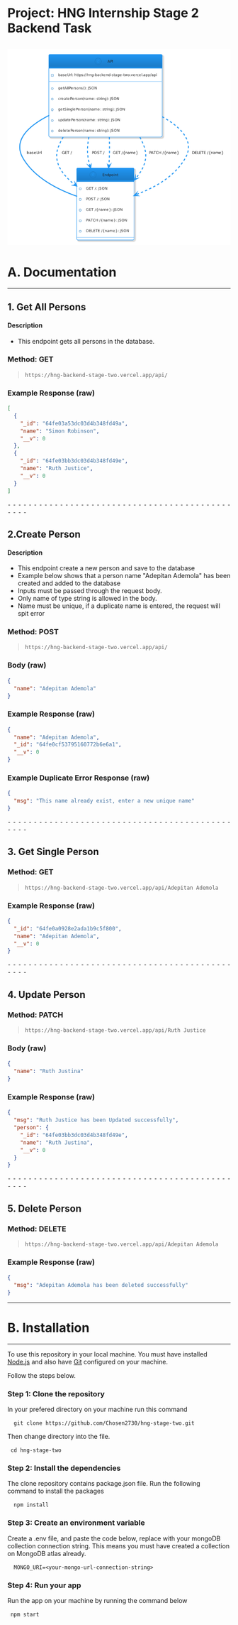 # Project: HNG Internship Stage 2 Backend Task

## [![Build Status](https://raw.githubusercontent.com/Chosen2730/hng-stage-two/main/UML/uml.png)](https://raw.githubusercontent.com/Chosen2730/hng-stage-two/main/UML/uml.jpg)

# A. Documentation

---

## 1. Get All Persons

#### Description

- This endpoint gets all persons in the database.

### Method: GET

> ```
> https://hng-backend-stage-two.vercel.app/api/
> ```

### Example Response (**raw**)

```json
[
  {
    "_id": "64fe03a53dc03d4b348fd49a",
    "name": "Simon Robinson",
    "__v": 0
  },
  {
    "_id": "64fe03bb3dc03d4b348fd49e",
    "name": "Ruth Justice",
    "__v": 0
  }
]
```

⁃ ⁃ ⁃ ⁃ ⁃ ⁃ ⁃ ⁃ ⁃ ⁃ ⁃ ⁃ ⁃ ⁃ ⁃ ⁃ ⁃ ⁃ ⁃ ⁃ ⁃ ⁃ ⁃ ⁃ ⁃ ⁃ ⁃ ⁃ ⁃ ⁃ ⁃ ⁃ ⁃ ⁃ ⁃ ⁃ ⁃ ⁃ ⁃ ⁃ ⁃ ⁃ ⁃ ⁃ ⁃ ⁃ ⁃

## 2.Create Person

#### Description

- This endpoint create a new person and save to the database
- Example below shows that a person name "Adepitan Ademola" has been created and added to the database
- Inputs must be passed through the request body.
- Only name of type string is allowed in the body.
- Name must be unique, if a duplicate name is entered, the request will spit error

### Method: POST

> ```
> https://hng-backend-stage-two.vercel.app/api/
> ```

### Body (**raw**)

```json
{
  "name": "Adepitan Ademola"
}
```

### Example Response (**raw**)

```json
{
  "name": "Adepitan Ademola",
  "_id": "64fe0cf53795160772b6e6a1",
  "__v": 0
}
```

### Example Duplicate Error Response (**raw**)

```json
{
  "msg": "This name already exist, enter a new unique name"
}
```

⁃ ⁃ ⁃ ⁃ ⁃ ⁃ ⁃ ⁃ ⁃ ⁃ ⁃ ⁃ ⁃ ⁃ ⁃ ⁃ ⁃ ⁃ ⁃ ⁃ ⁃ ⁃ ⁃ ⁃ ⁃ ⁃ ⁃ ⁃ ⁃ ⁃ ⁃ ⁃ ⁃ ⁃ ⁃ ⁃ ⁃ ⁃ ⁃ ⁃ ⁃ ⁃ ⁃ ⁃ ⁃ ⁃ ⁃

## 3. Get Single Person

### Method: GET

> ```
> https://hng-backend-stage-two.vercel.app/api/Adepitan Ademola
> ```

### Example Response (**raw**)

```json
{
  "_id": "64fe0a0928e2ada1b9c5f800",
  "name": "Adepitan Ademola",
  "__v": 0
}
```

⁃ ⁃ ⁃ ⁃ ⁃ ⁃ ⁃ ⁃ ⁃ ⁃ ⁃ ⁃ ⁃ ⁃ ⁃ ⁃ ⁃ ⁃ ⁃ ⁃ ⁃ ⁃ ⁃ ⁃ ⁃ ⁃ ⁃ ⁃ ⁃ ⁃ ⁃ ⁃ ⁃ ⁃ ⁃ ⁃ ⁃ ⁃ ⁃ ⁃ ⁃ ⁃ ⁃ ⁃ ⁃ ⁃ ⁃

## 4. Update Person

### Method: PATCH

> ```
> https://hng-backend-stage-two.vercel.app/api/Ruth Justice
> ```

### Body (**raw**)

```json
{
  "name": "Ruth Justina"
}
```

### Example Response (**raw**)

```json
{
  "msg": "Ruth Justice has been Updated successfully",
  "person": {
    "_id": "64fe03bb3dc03d4b348fd49e",
    "name": "Ruth Justina",
    "__v": 0
  }
}
```

⁃ ⁃ ⁃ ⁃ ⁃ ⁃ ⁃ ⁃ ⁃ ⁃ ⁃ ⁃ ⁃ ⁃ ⁃ ⁃ ⁃ ⁃ ⁃ ⁃ ⁃ ⁃ ⁃ ⁃ ⁃ ⁃ ⁃ ⁃ ⁃ ⁃ ⁃ ⁃ ⁃ ⁃ ⁃ ⁃ ⁃ ⁃ ⁃ ⁃ ⁃ ⁃ ⁃ ⁃ ⁃ ⁃ ⁃

## 5. Delete Person

### Method: DELETE

> ```
> https://hng-backend-stage-two.vercel.app/api/Adepitan Ademola
> ```

### Example Response (**raw**)

```json
{
  "msg": "Adepitan Ademola has been deleted successfully"
}
```

---

# B. Installation

---

To use this repository in your local machine. You must have installed [Node.js](https://nodejs.org/) and also have [Git](https://git-scm.com/) configured on your machine.

Follow the steps below.

### Step 1: Clone the repository

In your prefered directory on your machine run this command

```
  git clone https://github.com/Chosen2730/hng-stage-two.git
```

Then change directory into the file.

```
 cd hng-stage-two
```

### Step 2: Install the dependencies

The clone repository contains package.json file. Run the following command to install the packages

```
  npm install
```

### Step 3: Create an environment variable

Create a .env file, and paste the code below, replace <your-mongo-url-connection-string> with your mongoDB collection connection string. This means you must have created a collection on MongoDB atlas already.

```
  MONGO_URI=<your-mongo-url-connection-string>
```

### Step 4: Run your app

Run the app on your machine by running the command below

```
 npm start
```
